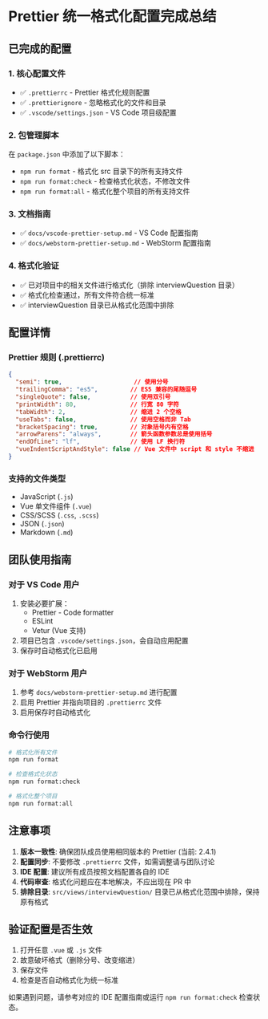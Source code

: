 # Prettier 统一格式化配置完成总结

## 已完成的配置

### 1. 核心配置文件
- ✅ `.prettierrc` - Prettier 格式化规则配置
- ✅ `.prettierignore` - 忽略格式化的文件和目录
- ✅ `.vscode/settings.json` - VS Code 项目级配置

### 2. 包管理脚本
在 `package.json` 中添加了以下脚本：
- `npm run format` - 格式化 src 目录下的所有支持文件
- `npm run format:check` - 检查格式化状态，不修改文件
- `npm run format:all` - 格式化整个项目的所有支持文件

### 3. 文档指南
- ✅ `docs/vscode-prettier-setup.md` - VS Code 配置指南
- ✅ `docs/webstorm-prettier-setup.md` - WebStorm 配置指南

### 4. 格式化验证
- ✅ 已对项目中的相关文件进行格式化（排除 interviewQuestion 目录）
- ✅ 格式化检查通过，所有文件符合统一标准
- ✅ interviewQuestion 目录已从格式化范围中排除

## 配置详情

### Prettier 规则 (.prettierrc)
```json
{
  "semi": true,                    // 使用分号
  "trailingComma": "es5",         // ES5 兼容的尾随逗号
  "singleQuote": false,           // 使用双引号
  "printWidth": 80,               // 行宽 80 字符
  "tabWidth": 2,                  // 缩进 2 个空格
  "useTabs": false,               // 使用空格而非 Tab
  "bracketSpacing": true,         // 对象括号内有空格
  "arrowParens": "always",        // 箭头函数参数总是使用括号
  "endOfLine": "lf",              // 使用 LF 换行符
  "vueIndentScriptAndStyle": false // Vue 文件中 script 和 style 不缩进
}
```

### 支持的文件类型
- JavaScript (`.js`)
- Vue 单文件组件 (`.vue`)
- CSS/SCSS (`.css`, `.scss`)
- JSON (`.json`)
- Markdown (`.md`)

## 团队使用指南

### 对于 VS Code 用户
1. 安装必要扩展：
   - Prettier - Code formatter
   - ESLint
   - Vetur (Vue 支持)
2. 项目已包含 `.vscode/settings.json`，会自动应用配置
3. 保存时自动格式化已启用

### 对于 WebStorm 用户
1. 参考 `docs/webstorm-prettier-setup.md` 进行配置
2. 启用 Prettier 并指向项目的 `.prettierrc` 文件
3. 启用保存时自动格式化

### 命令行使用
```bash
# 格式化所有文件
npm run format

# 检查格式化状态
npm run format:check

# 格式化整个项目
npm run format:all
```

## 注意事项

1. **版本一致性**: 确保团队成员使用相同版本的 Prettier (当前: 2.4.1)
2. **配置同步**: 不要修改 `.prettierrc` 文件，如需调整请与团队讨论
3. **IDE 配置**: 建议所有成员按照文档配置各自的 IDE
4. **代码审查**: 格式化问题应在本地解决，不应出现在 PR 中
5. **排除目录**: `src/views/interviewQuestion/` 目录已从格式化范围中排除，保持原有格式

## 验证配置是否生效

1. 打开任意 `.vue` 或 `.js` 文件
2. 故意破坏格式（删除分号、改变缩进）
3. 保存文件
4. 检查是否自动格式化为统一标准

如果遇到问题，请参考对应的 IDE 配置指南或运行 `npm run format:check` 检查状态。
